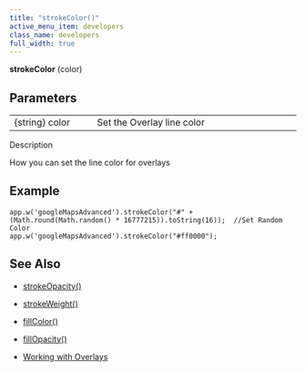 ```yaml
---
title: "strokeColor()"
active_menu_item: developers
class_name: developers
full_width: true
---
```



**strokeColor** (color)

## Parameters

<table>
<tr>
<td width="169">
{string} color

</td>
<td width="17">

</td>
<td width="694">
Set the Overlay line color

</td>
</tr>
</table>

Description

How you can set the line color for overlays

## **Example**

     
    app.w('googleMapsAdvanced').strokeColor("#" + (Math.round(Math.random() * 16777215)).toString(16));  //Set Random Color
    app.w('googleMapsAdvanced').strokeColor("#ff0000");
     
     
   

## **See Also**

 - [strokeOpacity()](/developers/user-guide/scripting-apis/client-api/widget-object-functions/advanced-maps/strokeopacity)

 - [strokeWeight()](/developers/user-guide/scripting-apis/client-api/widget-object-functions/advanced-maps/strokeweight)

 - [fillColor()](/developers/user-guide/scripting-apis/client-api/widget-object-functions/advanced-maps/fillcolor)

 - [fillOpacity()](/developers/user-guide/scripting-apis/client-api/widget-object-functions/advanced-maps/fillopacity)

 - [Working with Overlays](/developers/user-guide/product-guide/advanced-important-widgets/google-v3-maps-widget/working-with-overlays/)

